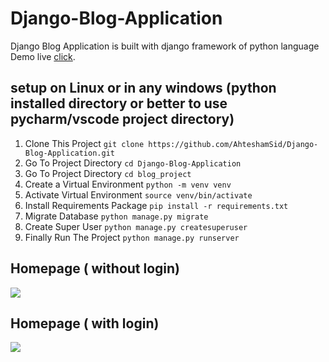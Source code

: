 # Django-Blog-Application
Django Blog Application is built with django framework of python language
Demo live [click](https://blogsappdjango.herokuapp.com/).
## setup on Linux or in any windows (python installed directory or better to use pycharm/vscode project directory)

1. Clone This Project `git clone https://github.com/AhteshamSid/Django-Blog-Application.git`
2. Go To Project Directory `cd Django-Blog-Application`
3. Go To Project Directory `cd blog_project`
4. Create a Virtual Environment `python -m venv venv`
5. Activate Virtual Environment `source venv/bin/activate`
6. Install Requirements Package `pip install -r requirements.txt`
7. Migrate Database `python manage.py migrate`
8. Create Super User `python manage.py createsuperuser`
9. Finally Run The Project `python manage.py runserver`
## Homepage ( without login)
<img src="home.gif" >

## Homepage ( with login)
<img src="home1.gif" >
